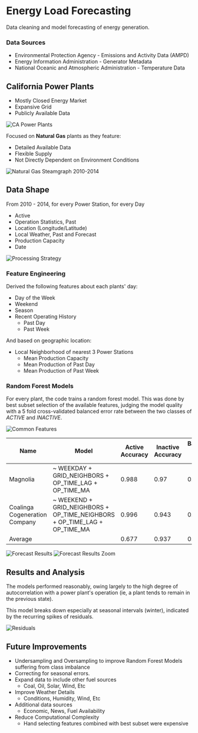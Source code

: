 # Energy Load Forecasting

Data cleaning and model forecasting of energy generation.

### Data Sources

* Environmental Protection Agency - Emissions and Activity Data (AMPD)
* Energy Information Administration - Generator Metadata
* National Oceanic and Atmospheric Administration - Temperature Data

## California Power Plants

* Mostly Closed Energy Market
* Expansive Grid
* Publicly Available Data

 ![CA Power Plants](readme_assets/state.plants.png "CA Power Plants")

Focused on **Natural Gas** plants as they feature:

* Detailed Available Data
* Flexible Supply
* Not Directly Dependent on Environment Conditions

 ![Natural Gas Steamgraph 2010-2014](readme_assets/natural.gas.steamgraph.png "Natural Gas Steamgraph 2010-2014")

## Data Shape

From 2010 - 2014, for every Power Station, for every Day

* Active
* Operation Statistics, Past
* Location (Longitude/Latitude)
* Local Weather, Past and Forecast
* Production Capacity
* Date

![Processing Strategy](readme_assets/strategy.svg "Processing Strategy")

### Feature Engineering

Derived the following features about each plants' day:

* Day of the Week
* Weekend
* Season
* Recent Operating History
  * Past Day
  * Past Week

And based on geographic location:

* Local Neighborhood of nearest 3 Power Stations
  * Mean Production Capacity
  * Mean Production of Past Day
  * Mean Production of Past Week

### Random Forest Models

For every plant, the code trains a random forest model. This was done by best subset selection of the available features, judging the model quality with a 5 fold cross-validated balanced error rate between the two classes of _ACTIVE_ and _INACTIVE_.

![Common Features](readme_assets/model.results.png "Common Features")

| Name                          | Model                                                                     | Active Accuracy | Inactive Accuracy | Balanced Error Rate |
|-------------------------------|---------------------------------------------------------------------------|-----------------|-------------------|---------------------|
| Magnolia                      | ~ WEEKDAY + GRID_NEIGHBORS + OP_TIME_LAG + OP_TIME_MA                     | 0.988           | 0.97              | 0.02                |
| Coalinga Cogeneration Company | ~ WEEKEND + GRID_NEIGHBORS + OP_TIME_NEIGHBORS + OP_TIME_LAG + OP_TIME_MA | 0.996           | 0.943             | 0.03                |
| Average                       |                                                                           | 0.677           | 0.937             | 0.192               |


![Forecast Results](readme_assets/forecast.results.png "Forecast Results")
![Forecast Results Zoom](readme_assets/forecast.results.zoom.png "Forecast Results Zoom")

## Results and Analysis

The models performed reasonably, owing largely to the high degree of autocorrelation with a power plant's operation (ie, a plant tends to remain in the previous state).

This model breaks down especially at seasonal intervals (winter), indicated by the recurring spikes of residuals.

![Residuals](readme_assets/residuals.png "Residuals")


## Future Improvements

* Undersampling and Oversampling to improve Random Forest Models suffering from class imbalance
* Correcting for seasonal errors.
* Expand data to include other fuel sources
  * Coal, Oil, Solar, Wind, Etc
* Improve Weather Details
  * Conditions, Humidity, Wind, Etc
* Additional data sources
  * Economic, News, Fuel Availability
* Reduce Computational Complexity
  * Hand selecting features combined with best subset were expensive
